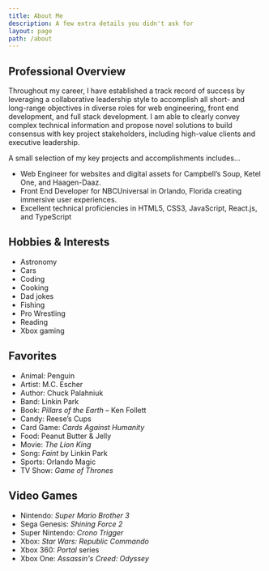 ```yaml
---
title: About Me
description: A few extra details you didn't ask for
layout: page
path: /about
---
```


## Professional Overview

Throughout my career, I have established a track record of success by leveraging a collaborative leadership style to accomplish all short- and long-range objectives in diverse roles for web engineering, front end development, and full stack development. I am able to clearly convey complex technical information and propose novel solutions to build consensus with key project stakeholders, including high-value clients and executive leadership.

A small selection of my key projects and accomplishments includes…

- Web Engineer for websites and digital assets for Campbell’s Soup, Ketel One, and Haagen-Daaz.
- Front End Developer for NBCUniversal in Orlando, Florida creating immersive user experiences.
- Excellent technical proficiencies in HTML5, CSS3, JavaScript, React.js, and TypeScript

## Hobbies & Interests

- Astronomy
- Cars
- Coding
- Cooking
- Dad jokes
- Fishing
- Pro Wrestling
- Reading
- Xbox gaming

## Favorites

- Animal: Penguin
- Artist: M.C. Escher
- Author: Chuck Palahniuk
- Band: Linkin Park
- Book: _Pillars of the Earth_ – Ken Follett
- Candy: Reese’s Cups
- Card Game: _Cards Against Humanity_
- Food: Peanut Butter &amp; Jelly
- Movie: _The Lion King_
- Song: _Faint_ by Linkin Park
- Sports: Orlando Magic
- TV Show: _Game of Thrones_

## Video Games

- Nintendo: _Super Mario Brother 3_
- Sega Genesis: _Shining Force 2_
- Super Nintendo: _Crono Trigger_
- Xbox: _Star Wars: Republic Commando_
- Xbox 360: _Portal_ series
- Xbox One: _Assassin's Creed: Odyssey_
